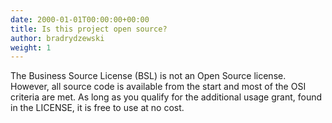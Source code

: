 ```yaml
---
date: 2000-01-01T00:00:00+00:00
title: Is this project open source?
author: bradrydzewski
weight: 1
---
```


The Business Source License (BSL) is not an Open Source license. However, all source code is available from the start and most of the OSI criteria are met. As long as you qualify for the additional usage grant, found in the LICENSE, it is free to use at no cost.
